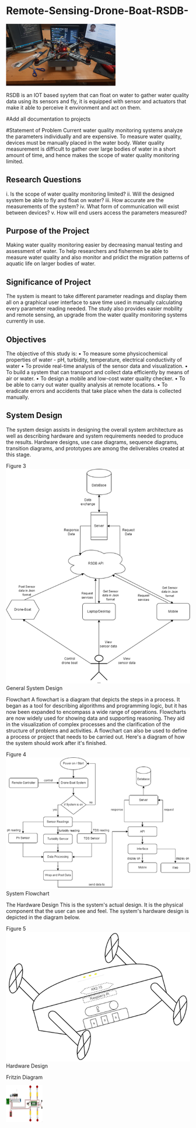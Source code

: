 # Remote-Sensing-Drone-Boat-RSDB-
<img
  src="./images/rsdb.jpg"
  alt="system"
  title="RSDB"
  style="display: inline-block; margin: 0 auto; max-width: 300px">

RSDB is an IOT based syytem that can float on water to gather water quality data using its sensors and fly, it is equipped with sensor and actuators that make it able to perceive it environment and act on them. 


#Add all documentation to projects 

#Statement of Problem
Current water quality monitoring systems analyze the parameters individually and are expensive. To measure water quality, 
devices must be manually placed in the water body. Water quality measurement is difficult to gather over large bodies of water in a short amount of time, 
and hence makes the scope of water quality monitoring limited. 

## Research Questions
i.	Is the scope of water quality monitoring limited?
ii.	Will the designed system be able to fly and float on water?
iii.	How accurate are the measurements of the system?
iv.	What form of communication will exist between devices?
v.	How will end users access the parameters measured?

## Purpose of the Project
Making water quality monitoring easier by decreasing manual testing and assessment of water.
To help researchers and fishermen be able to measure water quality and also monitor and pridict 
the migration patterns of aquatic life on larger bodies of water.

## Significance of Project
The system is meant to take different parameter readings and display them all on a graphical user interface 
to save time used in manually calculating every parameter reading needed. 
The study also provides easier mobility and remote sensing, an upgrade from the water quality monitoring systems currently in use.

## Objectives
The objective of this study is:
•	To measure some physicochemical properties of water - pH, turbidity, temperature, electrical conductivity of water
•	To provide real-time analysis of the sensor data and visualization.
•	To build a system that can transport and collect data efficiently by means of air or water.
•	To design a mobile and low-cost water quality checker.
•	To be able to carry out water quality analysis at remote locations. 
•	To eradicate errors and accidents that take place when the data is collected manually.

## System Design
The system design assists in designing the overall system architecture as well as describing hardware and system requirements needed to produce the results. Hardware designs, use case diagrams, sequence diagrams, transition diagrams, and prototypes are among the deliverables created at this stage.




Figure 3 
![My System Design](images/systemdesign.png)
General System Design 
 

Flowchart
A flowchart is a diagram that depicts the steps in a process. It began as a tool for describing algorithms and programming logic, but it has now been expanded to encompass a wide range of operations. Flowcharts are now widely used for showing data and supporting reasoning. They aid in the visualization of complex processes and the clarification of the structure of problems and activities. A flowchart can also be used to define a process or project that needs to be carried out. Here's a diagram of how the system should work after it's finished.

Figure 4
![My System Flowchart](images/flowchart.png)
 System Flowchart 
 
The Hardware Design
This is the system's actual design. It is the physical component that the user can see and feel. The system's hardware design is depicted in the diagram below.


Figure 5 
![My Hardware Design](images/hardwaredesign.png)
Hardware Design 
 
Fritzin Diagram
<!-- ![My Fritzin Diagram](images/fritzingdiagram.jpg) -->
<img
  src="./images/fritzingdiagram.jpg"
  alt="Fritzin Diagram"
  title="Fritzin Diagram"
  style="display: inline-block; margin: 0 auto; max-width: 200px; height: 100px; width:100px;">